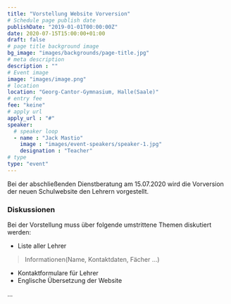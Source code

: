 ```yaml
---
title: "Vorstellung Website Vorversion"
# Schedule page publish date
publishDate: "2019-01-01T00:00:00Z"
date: 2020-07-15T15:00:00+01:00
draft: false
# page title background image
bg_image: "images/backgrounds/page-title.jpg"
# meta description
description : ""
# Event image
image: "images/image.png"
# location
location: "Georg-Cantor-Gymnasium, Halle(Saale)"
# entry fee
fee: "keine"
# apply url
apply_url : "#"
speaker:
  # speaker loop
  - name : "Jack Mastio"
    image : "images/event-speakers/speaker-1.jpg"
    designation : "Teacher"
# type
type: "event"
---
```


Bei der abschließenden Dienstberatung am 15.07.2020 wird die Vorversion der neuen Schulwebsite den Lehrern vorgestellt.

### Diskussionen

Bei der Vorstellung muss über folgende umstrittene Themen diskutiert werden:

 * Liste aller Lehrer
 > Informationen(Name, Kontaktdaten, Fächer ...)

 * Kontaktformulare für Lehrer
 * Englische Übersetzung der Website

...
